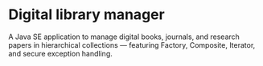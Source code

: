# Digital library manager
A Java SE application to manage digital books, journals, and research papers in hierarchical collections — featuring Factory, Composite, Iterator, and secure exception handling.
